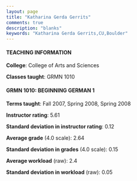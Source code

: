 ```yaml
---
layout: page
title: "Katharina Gerda Gerrits" 
comments: true
description: "blanks"
keywords: "Katharina Gerda Gerrits,CU,Boulder"
---
```

<head>
<script src="https://ajax.googleapis.com/ajax/libs/jquery/2.1.3/jquery.min.js"></script>
<script src="https://dl.dropboxusercontent.com/s/pc42nxpaw1ea4o9/highcharts.js?dl=0"></script>
<!-- <script src="../assets/js/highcharts.js"></script> -->
<style type="text/css">@font-face {
	font-family: "Bebas Neue";
	src: url(https://www.filehosting.org/file/details/544349/BebasNeue Regular.otf) format("opentype");
	}
	h1.Bebas { 
		font-family: "Bebas Neue", Verdana, Tahoma;
	}
</style>
</head>
	   
#### TEACHING INFORMATION

**College**: College of Arts and Sciences

**Classes taught**: GRMN 1010

#### GRMN 1010: BEGINNING GERMAN 1

**Terms taught**: Fall 2007, Spring 2008, Spring 2008

**Instructor rating**: 5.61

**Standard deviation in instructor rating**: 0.12

**Average grade** (4.0 scale): 2.64

**Standard deviation in grades** (4.0 scale): 0.15

**Average workload** (raw): 2.4

**Standard deviation in workload** (raw): 0.05

